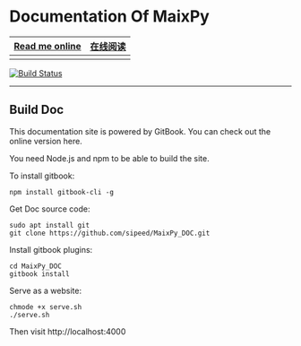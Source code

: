 Documentation Of MaixPy
===========


|[Read me online](https://maixpy.sipeed.com/en/)  | [在线阅读](https://maixpy.sipeed.com/zh/) |
| ------------------------ | ----------- |
|  |  |

[![Build Status](https://travis-ci.org/sipeed/MaixPy_DOC.svg?branch=master)](https://travis-ci.org/sipeed/MaixPy_DOC)



-----------------------------------------------------------------------

## Build Doc


This documentation site is powered by GitBook. You can check out the online version here.

You need Node.js and npm to be able to build the site.

To install gitbook:

```
npm install gitbook-cli -g
```

Get Doc source code:
```
sudo apt install git 
git clone https://github.com/sipeed/MaixPy_DOC.git
```

Install gitbook plugins:

```
cd MaixPy_DOC
gitbook install
```

Serve as a website:

```
chmode +x serve.sh
./serve.sh
```

Then visit http://localhost:4000

